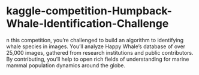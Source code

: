 # kaggle-competition-Humpback-Whale-Identification-Challenge
n this competition, you’re challenged to build an algorithm to identifying whale species in images. You’ll analyze Happy Whale’s database of over 25,000 images, gathered from research institutions and public contributors. By contributing, you’ll help to open rich fields of understanding for marine mammal population dynamics around the globe.
